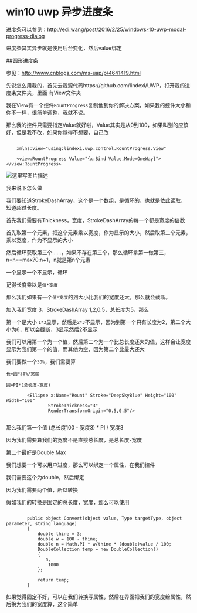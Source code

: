 # win10 uwp 异步进度条

 进度条可以参见：http://edi.wang/post/2016/2/25/windows-10-uwp-modal-progress-dialog
 
 进度条其实异步就是使用后台变化，然后value绑定
 
 
 ##圆形进度条
 
 参见：http://www.cnblogs.com/ms-uap/p/4641419.html
 
 先说怎么用我的，首先去我源代码https://github.com/lindexi/UWP，打开我的进度条文件夹，里面
 有View文件夹
 
 我在View有一个控件`RountProgress`复制他到你的解决方案，如果我的控件大小和你不一样，很简单调整，我就不说。
 
 那么我的控件只需要指定Value就好啦，Value其实是从0到100，如果叫别的应该好，但是我不改，如果你觉得不想要，自己改
 
 ```
 
     xmlns:view="using:lindexi.uwp.control.RountProgress.View"

     <view:RountProgress Value="{x:Bind Value,Mode=OneWay}"></view:RountProgress>
```

 ![这里写图片描述](http://img.blog.csdn.net/20160810164207135)
 
 我来说下怎么做
 
 我们要知道StrokeDashArray，这个是一个数组，是循环的，也就是依此读取，知道超过长度。
 
 首先我们需要有Thickness，宽度，StrokeDashArray的每一个都是宽度的倍数
 
 首先取第一个元素，把这个元素乘以宽度，作为显示的大小，然后取第二个元素，乘以宽度，作为不显示的大小
 
 然后循环获取第三个……，如果不存在第三个，那么循环拿第一做第三，n=n==max?0:n+1，n就是第n个元素
 
 一个显示一个不显示，循环
 
 记得长度乘以是`值*宽度`
 
 那么我们如果有一个`值*宽度`的到大小比我们的宽度还大，那么就会截断。
 
 加入我们宽度 3，StrokeDashArray 1,2,0.5，总长度为5，那么
 
 
 第一个是大小 `1*3`显示，然后是`2*3`不显示，因为到第一个只有长度为2，第二个大小为6，所以会截断，3显示然后2不显示
 
 我们可以用第一个为一个值，然后第二个为一个比总长度还大的值，这样会让宽度显示为我们第一个的值，而其他为空，因为第二个比最大还大
 
 我们要做一个`30%`，我们需要算
 
 `长=圆*30%/宽度`
 
 `圆=PI*(总长度-宽度)`
 
 ```
         <Ellipse x:Name="Rount" Stroke="DeepSkyBlue" Height="100" Width="100" 
                 StrokeThickness="3" 
                 RenderTransformOrigin="0.5,0.5"/>
                 
```

那么我们第一个值 (总长度100 - 宽度3) \* PI / 宽度3

因为我们需要算我们的宽度不是直接总长度，是总长度-宽度

第二个最好是Double.Max

我们想要一个可以用户进度，那么可以绑定一个属性，在我们控件

我们需要这个为double，然后绑定

因为我们需要两个值，所以转换

假如我们的转换是固定的总长度，宽度，那么可以使用

```

        public object Convert(object value, Type targetType, object parameter, string language)
        {
            double thine = 3;
            double w = 100 - thine;
            double n = Math.PI * w/thine * (double)value / 100;
            DoubleCollection temp = new DoubleCollection()
            {
               n,
                1000
            };

            return temp;
        }
```

如果觉得固定不好，可以在我们转换写属性，然后在界面把我们的宽度给属性，然后换为我们的宽度算，这个简单


 
 